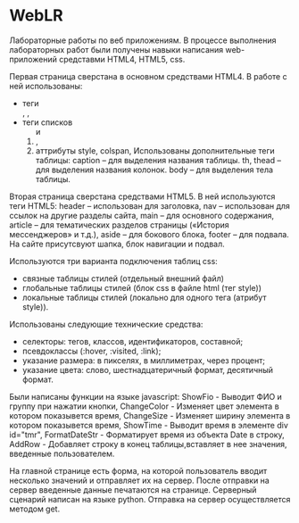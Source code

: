 # WebLR
Лабораторные работы по веб приложениям. В процессе выполнения лабораторных работ были получены навыки написания web-приложений средставми HTML4, HTML5, css.

Первая страница сверстана в основном средствами HTML4. В работе с ней использованы: 
- теги <div>, <a>, 
- теги списков <ol> и <li>, 
- аттрибуты style, colspan,
Использованы дополнительные теги таблицы: 
  caption – для выделения названия таблицы.
  th, thead – для выделения названия колонок.
  body – для выделения тела таблицы. 

Вторая страница сверстана средствами HTML5. В ней используются теги HTML5:
  header – использован для заголовка, 
  nav – использован для ссылок на другие разделы сайта, 
  main – для основного содержания, 
  article – для тематических разделов страницы («История мессенджеров» и т.д.), 
  aside – для бокового блока, 
  footer – для подвала.
На сайте присутсвуют шапка, блок навигации и подвал.

Используются три варианта подключения таблиц css:  
- связные таблицы стилей (отдельный  внешний файл)
- глобальные таблицы стилей (блок css в  файле html (тег style)) 
- локальные таблицы стилей (локально для одного тега (атрибут style)).

Использованы следующие технические средства:
- селекторы: тегов, классов, идентификаторов, составной;
- псевдоклассы (:hover, :visited, :link);
- указание размера: в пикселях, в миллиметрах, через процент;
- указание цвета: слово, шестнадцатеричный формат, десятичный формат.

Были написаны функции на языке javascript:
ShowFio - Выводит ФИО и группу при нажатии кнопки,
ChangeColor - Изменяет цвет элемента в котором показывется время,
ChangeSize - Изменяет ширину элемента в котором показывется время,
ShowTime - Выводит время в элементе div id="tmr",
FormatDateStr - Форматирует время из объекта Date в строку,
AddRow - Добавляет строку в конец таблицы,вставляет в нее значения, введенные пользователем.

На главной странице есть форма, на которой пользователь вводит несколько значений и отправляет их на сервер. После отправки на сервер введенные данные печатаются на странице. Серверный сценарий написан на языке python. Отправка на сервер осуществляется методом get.
